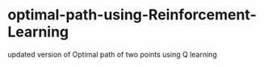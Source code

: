 # optimal-path-using-Reinforcement-Learning
updated version of Optimal path of two points using Q learning
